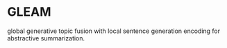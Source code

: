 # GLEAM
 global generative topic fusion with local sentence generation encoding for abstractive summarization.
